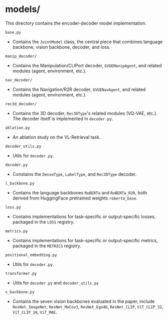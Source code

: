 # models/

This directory contains the encoder-decoder model implementation.

`base.py`

* Contains the `JointModel` class, the central piece that combines language backbone, vision backbone, decoder, and loss. 

`manip_decoder/`

* Contains the Manipulation/CLIPort decoder, `GVUEManipAgent`, and related modules (agent, environment, etc.).

`nav_decoder/` 

* Contains the Navigation/R2R decoder, `GVUENavAgent`, and related modules (agent, environment, etc.).

`rec3d_decoder/` 

* Contains the 3D decoder, `Rec3DType`'s related modules (VQ-VAE, etc.). The decoder itself is implemented in `decoder.py`.

`ablation.py` 

* An ablation study on the VL-Retrieval task.

`decoder_utils.py`

* Utils for `decoder.py`.

`decoder.py`

* Constains the `DenseType`, `LabelType`, and `Rec3DType` decoder.

`l_backbone.py`

* Contains the language backbones `RoBERTa` and `RoBERTa_R2R`, both derived from HuggingFace pretrained weights `roberta_base`. 

`loss.py`

* Contains implementations for task-specific or output-specific losses, packaged in the `LOSS` registry.

`metrics.py`

* Contains implementations for task-specific or output-specific metrics, packaged in the `METRICS` registry.

`positional_embedding.py`

* Utils for `decoder.py`.

`transformer.py`

* Utils for `decoder.py` and `decoder_utils.py`

`v_backbone.py`

* Contains the seven vision backbones evaluated in the paper, include `ResNet_ImageNet`, `ResNet_MoCov3`, `ResNet_Ego4D`, `ResNet_CLIP`, `ViT_CLIP_32`, `ViT_CLIP_16`, `ViT_MAE`.
